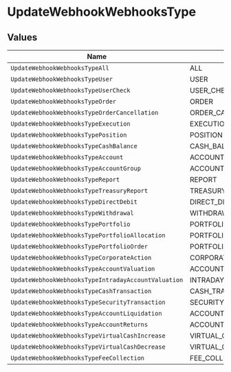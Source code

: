 # UpdateWebhookWebhooksType


## Values

| Name                                                | Value                                               |
| --------------------------------------------------- | --------------------------------------------------- |
| `UpdateWebhookWebhooksTypeAll`                      | ALL                                                 |
| `UpdateWebhookWebhooksTypeUser`                     | USER                                                |
| `UpdateWebhookWebhooksTypeUserCheck`                | USER_CHECK                                          |
| `UpdateWebhookWebhooksTypeOrder`                    | ORDER                                               |
| `UpdateWebhookWebhooksTypeOrderCancellation`        | ORDER_CANCELLATION                                  |
| `UpdateWebhookWebhooksTypeExecution`                | EXECUTION                                           |
| `UpdateWebhookWebhooksTypePosition`                 | POSITION                                            |
| `UpdateWebhookWebhooksTypeCashBalance`              | CASH_BALANCE                                        |
| `UpdateWebhookWebhooksTypeAccount`                  | ACCOUNT                                             |
| `UpdateWebhookWebhooksTypeAccountGroup`             | ACCOUNT_GROUP                                       |
| `UpdateWebhookWebhooksTypeReport`                   | REPORT                                              |
| `UpdateWebhookWebhooksTypeTreasuryReport`           | TREASURY_REPORT                                     |
| `UpdateWebhookWebhooksTypeDirectDebit`              | DIRECT_DEBIT                                        |
| `UpdateWebhookWebhooksTypeWithdrawal`               | WITHDRAWAL                                          |
| `UpdateWebhookWebhooksTypePortfolio`                | PORTFOLIO                                           |
| `UpdateWebhookWebhooksTypePortfolioAllocation`      | PORTFOLIO_ALLOCATION                                |
| `UpdateWebhookWebhooksTypePortfolioOrder`           | PORTFOLIO_ORDER                                     |
| `UpdateWebhookWebhooksTypeCorporateAction`          | CORPORATE_ACTION                                    |
| `UpdateWebhookWebhooksTypeAccountValuation`         | ACCOUNT_VALUATION                                   |
| `UpdateWebhookWebhooksTypeIntradayAccountValuation` | INTRADAY_ACCOUNT_VALUATION                          |
| `UpdateWebhookWebhooksTypeCashTransaction`          | CASH_TRANSACTION                                    |
| `UpdateWebhookWebhooksTypeSecurityTransaction`      | SECURITY_TRANSACTION                                |
| `UpdateWebhookWebhooksTypeAccountLiquidation`       | ACCOUNT_LIQUIDATION                                 |
| `UpdateWebhookWebhooksTypeAccountReturns`           | ACCOUNT_RETURNS                                     |
| `UpdateWebhookWebhooksTypeVirtualCashIncrease`      | VIRTUAL_CASH_INCREASE                               |
| `UpdateWebhookWebhooksTypeVirtualCashDecrease`      | VIRTUAL_CASH_DECREASE                               |
| `UpdateWebhookWebhooksTypeFeeCollection`            | FEE_COLLECTION                                      |